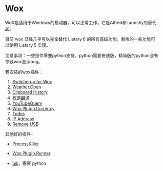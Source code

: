 # Wox

WoX是适用于Windows的启动器，可以正常工作。它是Alfred和Launchy的替代品。

目前 wox 已经几乎可以完全替代 Listary 6 的所有高级功能，剩余的一些功能可以使用 Listary 5 实现。

注意事项：一些插件需要python支持，python需要安装版，精简版的python会有导致wox显示bug。



我安装的wox插件：

1. [Switcheroo for Wox](http://www.wox.one/#plugin/52/)
3. [Weather.Open](http://www.wox.one/#plugin/118/)
4. [Clipboard History](http://www.wox.one/#plugin/4/)
6. [有道翻译](http://www.wox.one/#plugin/78/)
7. [YouTubeQuery](http://www.wox.one/plugin/245)
9. [Wox.Plugin.Currency](http://www.wox.one/#plugin/68/)
10. [Todos](http://www.wox.one/#plugin/77/)
9. [IP Address](http://www.wox.one/#plugin/43/)
10. [Remove USB](http://www.wox.one/#plugin/34/)



其他好的插件：

- [ProcessKiller](http://www.wox.one/plugin/21)

- [Wox.Plugin.Runner](http://www.wox.one/#plugin/36/)

- [bili](http://www.wox.one/plugin/207)，需要 python

  